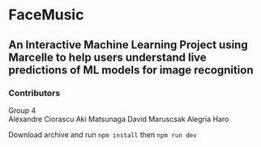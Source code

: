 # FaceMusic

## An Interactive Machine Learning Project using Marcelle to help users understand live predictions of ML models for image recognition


### Contributors

Group 4
<br>
Alexandre Ciorascu
Aki Matsunaga
David Maruscsak
Alegria Haro

Download archive and run `npm install` then `npm run dev`
